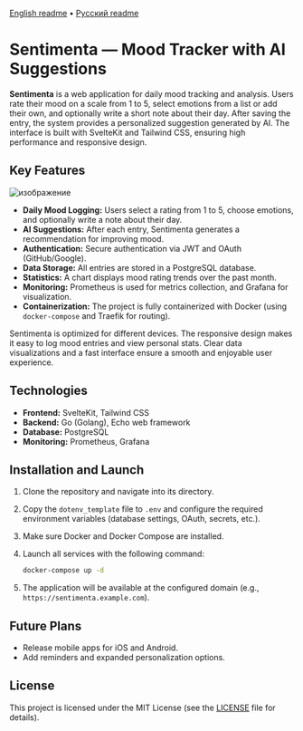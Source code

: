 [English readme](https://github.com/orrikado/sentimenta/blob/main/README.md) • [Русский readme](https://github.com/orrikado/sentimenta/blob/main/README.ru.md)


# Sentimenta — Mood Tracker with AI Suggestions

**Sentimenta** is a web application for daily mood tracking and analysis. Users rate their mood on a scale from 1 to 5, select emotions from a list or add their own, and optionally write a short note about their day. After saving the entry, the system provides a personalized suggestion generated by AI. The interface is built with SvelteKit and Tailwind CSS, ensuring high performance and responsive design.

## Key Features

![изображение](https://github.com/user-attachments/assets/8a95ff92-5552-46ea-8fe0-b89c64da3ff9)

* **Daily Mood Logging:** Users select a rating from 1 to 5, choose emotions, and optionally write a note about their day.
* **AI Suggestions:** After each entry, Sentimenta generates a recommendation for improving mood.
* **Authentication:** Secure authentication via JWT and OAuth (GitHub/Google).
* **Data Storage:** All entries are stored in a PostgreSQL database.
* **Statistics:** A chart displays mood rating trends over the past month.
* **Monitoring:** Prometheus is used for metrics collection, and Grafana for visualization.
* **Containerization:** The project is fully containerized with Docker (using `docker-compose` and Traefik for routing).

Sentimenta is optimized for different devices. The responsive design makes it easy to log mood entries and view personal stats. Clear data visualizations and a fast interface ensure a smooth and enjoyable user experience.

## Technologies

* **Frontend:** SvelteKit, Tailwind CSS
* **Backend:** Go (Golang), Echo web framework
* **Database:** PostgreSQL
* **Monitoring:** Prometheus, Grafana

## Installation and Launch

1. Clone the repository and navigate into its directory.

2. Copy the `dotenv_template` file to `.env` and configure the required environment variables (database settings, OAuth, secrets, etc.).

3. Make sure Docker and Docker Compose are installed.

4. Launch all services with the following command:

   ```bash
   docker-compose up -d
   ```

5. The application will be available at the configured domain (e.g., `https://sentimenta.example.com`).

## Future Plans

* Release mobile apps for iOS and Android.
* Add reminders and expanded personalization options.

## License

This project is licensed under the MIT License (see the [LICENSE](LICENSE) file for details).
